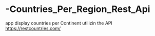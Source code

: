 # -Countries_Per_Region_Rest_Api
app display countries per Continent  utilizin  the API https://restcountries.com/
